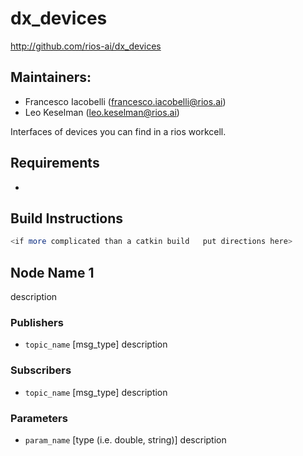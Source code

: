 # dx_devices
http://github.com/rios-ai/dx_devices

## Maintainers:
- Francesco Iacobelli (francesco.iacobelli@rios.ai)
- Leo Keselman (leo.keselman@rios.ai)


Interfaces of devices you can find in a rios workcell.

## Requirements ##
 - 

##  Build Instructions ##
```bash
<if more complicated than a catkin build   put directions here>
```

## Node Name 1 ##
 description

### Publishers ###
 - `topic_name` [msg_type] description

### Subscribers ###
 - `topic_name` [msg_type] description

### Parameters
 - `param_name` [type (i.e. double, string)] description
